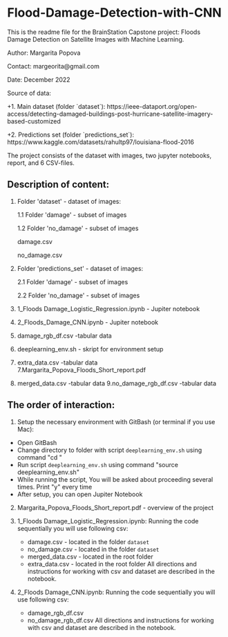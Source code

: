 # Flood-Damage-Detection-with-CNN

<p>This is the readme file for the BrainStation Capstone project: Floods Damage Detection on Satellite Images with Machine Learning.<p/>
Author: Margarita Popova<p/>
Contact: margeorita@gmail.com<p/>
Date: December 2022<p/>
<p>Source of data:<p/> 
    +1. Main dataset (folder `dataset`): https://ieee-dataport.org/open-access/detecting-damaged-buildings-post-hurricane-satellite-imagery-based-customized<p/>
    +2. Predictions set (folder `predictions_set`): https://www.kaggle.com/datasets/rahultp97/louisiana-flood-2016 <p/>            


<p>The project consists of the dataset with images, two jupyter notebooks, report, and 6 CSV-files.

## Description of content:
1. Folder 'dataset' - dataset of images:<p/>
    <p>1.1 Folder 'damage' - subset of images<p/>
    <p>1.2 Folder 'no_damage' - subset of images<p/>
    <p>damage.csv<p/>
    <p>no_damage.csv<p/>

2. Folder 'predictions_set' - dataset of images:
    <p>2.1 Folder 'damage' - subset of images<p/>
    <p>2.2 Folder 'no_damage' - subset of images<p/>

3. 1_Floods Damage_Logistic_Regression.ipynb - Jupiter notebook
4. 2_Floods_Damage_CNN.ipynb - Jupiter notebook
5. damage_rgb_df.csv -tabular data
6. deeplearning_env.sh - skript for environment setup
6. extra_data.csv -tabular data
7.Margarita_Popova_Floods_Short_report.pdf
8. merged_data.csv -tabular data
9.no_damage_rgb_df.csv -tabular data


## The order of interaction:
1. Setup the necessary environment with GitBash (or terminal if you use Mac):
 - Open GitBash
 - Change directory to folder with script `deeplearning_env.sh` using command "cd <your directory>"
 - Run script `deeplearning_env.sh` using command "source deeplearning_env.sh"
 - While running the script, You will be asked about proceeding several times. Print "y" every time
 - After setup, you can open Jupiter Notebook

2. Margarita_Popova_Floods_Short_report.pdf - overview of the project

3. 1_Floods Damage_Logistic_Regression.ipynb:
   Running the code sequentially you will use following csv:
    - damage.csv - located in the folder `dataset`
    - no_damage.csv - located in the folder `dataset`
    - merged_data.csv - located in the root folder
    - extra_data.csv - located in the root folder
   All directions and instructions for working with csv and dataset are described in the notebook.

4. 2_Floods Damage_CNN.ipynb:
   Running the code sequentially you will use following csv:
    - damage_rgb_df.csv
    - no_damage_rgb_df.csv
   All directions and instructions for working with csv and dataset are described in the notebook.
    
